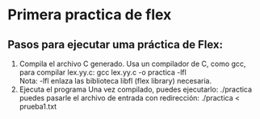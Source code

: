 # Primera practica de flex

## Pasos para ejecutar uma práctica de Flex:
1. Compila el archivo C generado.
   Usa un compilador de C, como gcc, para compilar lex.yy.c:
      gcc lex.yy.c -o practica -lfl<br>
      Nota: -lfl enlaza las biblioteca libfl (flex library) necesaria.
2. Ejecuta el programa
   Una vez compilado, puedes ejecutarlo:
   ./practica
   puedes pasarle el archivo de entrada con redirección:
   ./practica < prueba1.txt
   
